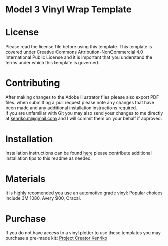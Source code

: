 # Model 3 Vinyl Wrap Template

# License
Please read the license file before using this template. This template is covered under Creative Commons Attribution-NonCommercial 4.0 International Public License and it is important that you understand the terms under which this template is governed. 

# Contributing
After making changes to the Adobe Illustrator files please also export PDF files. when submitting a pull request please note any changes that have been made and any additional installation instructions required.  
If you are unfamiliar with Git you may also send your changes to me directly at kenriko.m@gmail.com and I will commit them on your behalf if approved. 

# Installation
Installation instructions can be found [here](https://kenriko.com/pages/install) please contribute additional installation tips to this readme as needed. 

# Materials 
It is highly recomended you use an automotive grade vinyl: Popular choices include 3M 1080, Avery 900, Oracal.

# Purchase 
If you do not have access to a vinyl plotter to use these templates you may purchase a pre-made kit:
[Project Creator Kenriko](https://www.amazon.com/s/field-keywords=kenriko)
